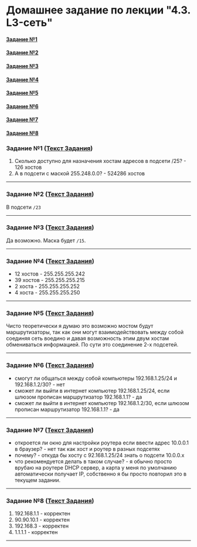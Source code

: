 # Домашнее задание по лекции "4.3. L3-сеть"

#### [Задание №1](#задание-1-текст-задания)
#### [Задание №2](#задание-2-текст-задания)
#### [Задание №3](#задание-3-текст-задания)
#### [Задание №4](#задание-4-текст-задания)
#### [Задание №5](#задание-5-текст-задания)
#### [Задание №6](#задание-6-текст-задания)
#### [Задание №7](#задание-7-текст-задания)
#### [Задание №8](#задание-8-текст-задания)

### Задание №1 ([Текст Задания](https://github.com/netology-code/snet-homeworks/blob/main/4-03.md#%D0%B7%D0%B0%D0%B4%D0%B0%D0%BD%D0%B8%D0%B5-1))

1. Сколько доступно для назначения хостам адресов в подсети /25? - 126 хостов
2. А в подсети с маской 255.248.0.0? - 524286 хостов

---

### Задание №2 ([Текст Задания](https://github.com/netology-code/snet-homeworks/blob/main/4-03.md#%D0%B7%D0%B0%D0%B4%D0%B0%D0%BD%D0%B8%D0%B5-2))

В подсети `/23`

---

### Задание №3 ([Текст Задания](https://github.com/netology-code/snet-homeworks/blob/main/4-03.md#%D0%B7%D0%B0%D0%B4%D0%B0%D0%BD%D0%B8%D0%B5-3))

Да возможно. Маска будет `/15`.

---

### Задание №4 ([Текст Задания](https://github.com/netology-code/snet-homeworks/blob/main/4-03.md#%D0%B7%D0%B0%D0%B4%D0%B0%D0%BD%D0%B8%D0%B5-4))

* 12 хостов - 255.255.255.242
* 39 хостов - 255.255.255.215
* 2 хоста - 255.255.255.252
* 4 хоста - 255.255.255.250

---

### Задание №5 ([Текст Задания](https://github.com/netology-code/snet-homeworks/blob/main/4-03.md#%D0%B7%D0%B0%D0%B4%D0%B0%D0%BD%D0%B8%D0%B5-5))

Чисто теоретически я думаю это возможно мостом будут маршрутизаторы, так как они могут взаимодействовать между собой 
соединяя сеть воедино и давая возможность этим двум хостам обмениваться информацией. По сути это соединение 2-х подсетей.

---

### Задание №6 ([Текст Задания](https://github.com/netology-code/snet-homeworks/blob/main/4-03.md#%D0%B7%D0%B0%D0%B4%D0%B0%D0%BD%D0%B8%D0%B5-6))

* смогут ли общаться между собой компьютеры 192.168.1.25/24 и 192.168.1.2/30? - нет
* сможет ли выйти в интернет компьютер 192.168.1.25/24, если шлюзом прописан маршрутизатор 192.168.1.1? - да
* сможет ли выйти в интернет компьютер 192.168.1.2/30, если шлюзом прописан маршрутизатор 192.168.1.1? - да

---

### Задание №7 ([Текст Задания](https://github.com/netology-code/snet-homeworks/blob/main/4-03.md#%D0%B7%D0%B0%D0%B4%D0%B0%D0%BD%D0%B8%D0%B5-7))

* откроется ли окно для настройки роутера если ввести адрес 10.0.0.1 в браузер? - нет так как хост и роутер в разных подсетях
* почему? - откуда бы хосту с 92.168.1.25/24 знать о подсети 10.0.0.х
* что рекомендуется делать в таком случае? - я обычно просто врубаю на роутере DHCP сервер, а карта у меня по умолчанию 
автоматически получает IP, собственно я бы просто повторил это в текущем задании.

---

### Задание №8 ([Текст Задания](https://github.com/netology-code/snet-homeworks/blob/main/4-03.md#%D0%B7%D0%B0%D0%B4%D0%B0%D0%BD%D0%B8%D0%B5-8))

1. 192.168.1.1 - корректен
2. 90.90.10.1 - корректен
3. 192.168.3 - корректен
4. 1.1.1.1 - корректен

---




